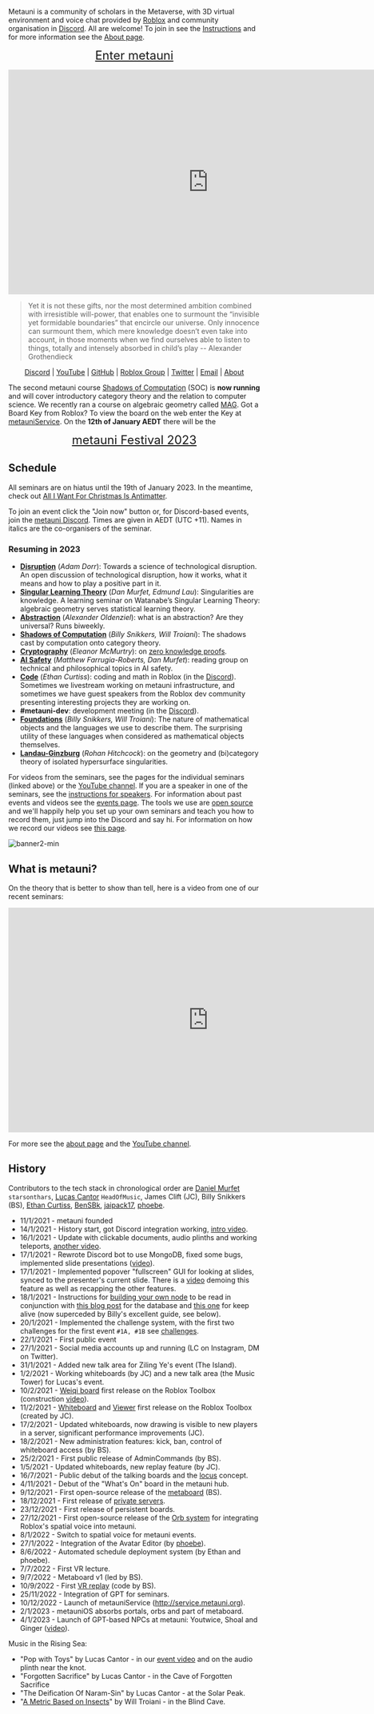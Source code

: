 Metauni is a community of scholars in the Metaverse, with 3D virtual environment and voice chat provided by [Roblox](https://www.roblox.com/) and community organisation in [Discord](https://www.discord.com). All are welcome! To join in see the [Instructions](https://metauni.org/posts/instructions/instructions) and for more information see the [About page](https://metauni.org/about/).

<p align="center">
  <span style="font-size:x-large;"><a target="_blank" href="https://www.roblox.com/games/8165217582/The-Rising-Sea">Enter metauni</a></span>
</p>

<p align="center">
<iframe width="800" height="450" src="https://www.youtube.com/embed/FtAna8-T4Ms" title="YouTube video player" frameborder="0" allow="accelerometer; autoplay; clipboard-write; encrypted-media; gyroscope; picture-in-picture" allowfullscreen></iframe>
</p>

> Yet it is not these gifts, nor the most determined ambition combined with irresistible will-power, that enables one to surmount the “invisible yet formidable boundaries” that encircle our universe. Only innocence can surmount them, which mere knowledge doesn’t even take into account, in those moments when we find ourselves able to listen to things, totally and intensely absorbed in child’s play -- Alexander Grothendieck

<p align="center">
  <a target="_blank" href="https://discord.gg/9yBaAxPSK8">Discord</a> |
  <a target="_blank" href="https://www.youtube.com/playlist?list=PLKnx70LRf21eZQ7ZfEU5SibsJrAFvJU41">YouTube</a> |
  <a target="_blank" href="https://github.com/metauni">GitHub</a> |
  <a target="_blank" href="https://www.roblox.com/groups/13108882/metauni#!/about">Roblox Group</a> |
  <a target="_blank" href="https://twitter.com/_metauni">Twitter</a> |
  <a target="_blank" href="mailto:admin@metauni.org">Email</a> |
  <a target="_blank" href="/about">About</a>
</p>

The second metauni course [Shadows of Computation](https://metauni.org/soc/) (SOC) is **now running** and will cover introductory category theory and the relation to computer science. We recently ran a course on algebraic geometry called [MAG](https://www.metauni.org/mag). Got a Board Key from Roblox? To view the board on the web enter the Key at [metauniService](http://service.metauni.org). On the **12th of January AEDT** there will be the

<p align="center">
  <span style="font-size:x-large;"><a target="_blank" href="https://metauni.org/festival/">metauni Festival 2023</a></span>
</p>

## Schedule

All seminars are on hiatus until the 19th of January 2023. In the meantime, check out [All I Want For Christmas Is Antimatter](http://metauniservice.com:8080/submit?boardKey=10088371393-19-1).

To join an event click the "Join now" button or, for Discord-based events, join the [metauni Discord](https://discord.gg/9yBaAxPSK8). Times are given in AEDT (UTC +11). Names in italics are the co-organisers of the seminar.
<!-- The schedule is also available in the iCalendar format. -->

<!--* [Google Calendar](https://www.google.com/calendar/render?cid=mtat12fcie0kaavivca4lgpp69oqpg6v@import.calendar.google.com)-->
<!--* [Apple/Android/Outlook Calendar](webcal://metauni.org/schedule.ics)-->
<!--* <a class="copy-to-clipboard" data-clipboard-text="https://metauni.org/schedule.ics">Copy ICS Link</a> -->

<!-- BEGIN WHATS ON -->

<!-- END WHATS ON -->

<!-- BEGIN WHATS OFF -->

<!-- END WHATS OFF -->

### Resuming in 2023

* **[Disruption](https://metauni.org/disruption)** (*Adam Dorr*): Towards a science of technological disruption. An open discussion of technological disruption, how it works, what it means and how to play a positive part in it.
* **[Singular Learning Theory](https://metauni.org/slt)** (*Dan Murfet, Edmund Lau*): Singularities are knowledge. A learning seminar on Watanabe’s Singular Learning Theory: algebraic geometry serves statistical learning theory.
* **[Abstraction](https://metauni.org/abstraction)** (*Alexander Oldenziel*): what is an abstraction? Are they universal? Runs biweekly.
* **[Shadows of Computation](https://metauni.org/soc)** (*Billy Snikkers, Will Troiani*): The shadows cast by computation onto category theory.
* **[Cryptography](https://lnor.net/uc-seminar.html)** (*Eleanor McMurtry*): on [zero knowledge proofs](https://en.wikipedia.org/wiki/Zero-knowledge_proof).
* **[AI Safety](https://metauni.org/ai-safety)** (*Matthew Farrugia-Roberts, Dan Murfet*): reading group on technical and philosophical topics in AI safety.
* **[Code](https://metauni.org/code)** (*Ethan Curtiss*): coding and math in Roblox (in the [Discord](https://discord.gg/9yBaAxPSK8)). Sometimes we livestream working on metauni infrastructure, and sometimes we have guest speakers from the Roblox dev community presenting interesting projects they are working on.
* **#metauni-dev**: development meeting (in the [Discord](https://discord.gg/9yBaAxPSK8)).
* **[Foundations](https://metauni.org/foundations)** (*Billy Snikkers, Will Troiani*): The nature of mathematical objects and the languages we use to describe them. The surprising utility of these languages when considered as mathematical objects themselves. 
* **[Landau-Ginzburg](https://metauni.org/lg)** (*Rohan Hitchcock*): on the geometry and (bi)category theory of isolated hypersurface singularities.

For videos from the seminars, see the pages for the individual seminars (linked above) or the [YouTube channel](https://www.youtube.com/playlist?list=PLKnx70LRf21eZQ7ZfEU5SibsJrAFvJU41). If you are a speaker in one of the seminars, see the [instructions for speakers](https://metauni.org/posts/instructions/instructions-admin). For information about past events and videos see the [events page](http://metauni.org/posts/events/events). The tools we use are [open source](https://metauni.org/posts/open/open) and we'll happily help you set up your own seminars and teach you how to record them, just jump into the Discord and say hi. For information on how we record our videos see [this page](https://metauni.org/posts/instructions/video).

![banner2-min](https://user-images.githubusercontent.com/320329/177882287-619645de-045c-4f66-9db6-ef46c910d318.png)

## What is metauni?

On the theory that is better to show than tell, here is a video from one of our recent seminars:

<p align="center">
<iframe width="800" height="450" src="https://www.youtube.com/embed/Fccfv2DWUgM" title="YouTube video player" frameborder="0" allow="accelerometer; autoplay; clipboard-write; encrypted-media; gyroscope; picture-in-picture" allowfullscreen></iframe>
</p>

For more see the [about page](https://metauni.org/about/) and the [YouTube channel](https://www.youtube.com/playlist?list=PLKnx70LRf21eZQ7ZfEU5SibsJrAFvJU41).

## History

Contributors to the tech stack in chronological order are [Daniel Murfet](http://www.therisingsea.org) `starsonthars`, [Lucas Cantor](https://www.lucascantormusic.com/) `HeadOfMusic`, James Clift (JC), Billy Snikkers (BS), [Ethan Curtiss](https://github.com/EthanCurtiss), [BenSBk](https://github.com/BenSBk), [jaipack17](https://jaipack17.github.io), [phoebe](https://phoebeivy.dev).

* 11/1/2021 - metauni founded
* 14/1/2021 - History start, got Discord integration working, [intro video](https://youtu.be/0K3sCNvFpWE).
* 16/1/2021 - Update with clickable documents, audio plinths and working teleports, [another video](https://youtu.be/CJeuAvoRE9U).
* 17/1/2021 - Rewrote Discord bot to use MongoDB, fixed some bugs, implemented slide presentations ([video](https://youtu.be/9-fyJvrTRzA)).
* 17/1/2021 - Implemented popover "fullscreen" GUI for looking at slides, synced to the presenter's current slide. There is a [video](https://youtu.be/rNtZGYnRHdA) demoing this feature as well as recapping the other features.
* 18/1/2021 - Instructions for [building your own node](https://youtu.be/SEwmyMInqTM) to be read in conjunction with [this blog post](https://towardsdatascience.com/creating-a-discord-bot-from-scratch-and-connecting-to-mongodb-828ad1c7c22e) for the database and [this one](https://repl.it/talk/learn/Hosting-discordpy-bots-with-replit/11008) for keep alive (now superceded by Billy's excellent guide, see below).
* 20/1/2021 - Implemented the challenge system, with the first two challenges for the first event `#1A, #1B` see [challenges](http://metauni.org/posts/challenges/challenges).
* 22/1/2021 - First public event
* 27/1/2021 - Social media accounts up and running (LC on Instagram, DM on Twitter).
* 31/1/2021 - Added new talk area for Ziling Ye's event (The Island).
* 1/2/2021 - Working whiteboards (by JC) and a new talk area (the Music Tower) for Lucas's event.
* 10/2/2021 - [Weiqi board](https://www.roblox.com/library/6366028251/metauni-Weiqi-Go-board) first release on the Roblox Toolbox (construction [video](https://youtu.be/wWtrTFI4ppc)).
* 11/2/2021 - [Whiteboard](https://www.roblox.com/library/6376883627/metauni-Whiteboard) and [Viewer](https://www.roblox.com/library/6377010705/metauni-Viewer) first release on the Roblox Toolbox (created by JC).
* 17/2/2021 - Updated whiteboards, now drawing is visible to new players in a server, significant performance improvements (JC).
* 18/2/2021 - New administration features: kick, ban, control of whiteboard access (by BS).
* 25/2/2021 - First public release of AdminCommands (by BS).
* 1/5/2021 - Updated whiteboards, new replay feature (by JC).
* 16/7/2021 - Public debut of the talking boards and the [locus](https://metauni.org/posts/loci/loci) concept.
* 4/11/2021 - Debut of the "What's On" board in the metauni hub.
* 9/12/2021 - First open-source release of the [metaboard](https://github.com/metauni/metaboard) (BS).
* 18/12/2021 - First release of [private servers](https://metauni.org/posts/private/private).
* 23/12/2021 - First release of persistent boards.
* 27/12/2021 - First open-source release of the [Orb system](https://github.com/metauni/orb) for integrating Roblox's spatial voice into metauni.
* 8/1/2022 - Switch to spatial voice for metauni events.
* 27/1/2022 - Integration of the Avatar Editor (by [phoebe](https://phoebeivy.dev)).
* 8/6/2022 - Automated schedule deployment system (by Ethan and phoebe).
* 7/7/2022 - First VR lecture.
* 9/7/2022 - Metaboard v1 (led by BS).
* 10/9/2022 - First [VR replay](https://youtu.be/s4dfwxzXEFM) (code by BS).
* 25/11/2022 - Integration of GPT for seminars.
* 10/12/2022 - Launch of metauniService (http://service.metauni.org).
* 2/1/2023 - metauniOS absorbs portals, orbs and part of metaboard.
* 4/1/2023 - Launch of GPT-based NPCs at metauni: Youtwice, Shoal and Ginger ([video](https://youtu.be/Jh3xyaBy0LA)).

Music in the Rising Sea:

* "Pop with Toys" by Lucas Cantor - in our [event video](https://youtu.be/xNqGxgiP0Cc) and on the audio plinth near the knot.
* "Forgotten Sacrifice" by Lucas Cantor - in the Cave of Forgotten Sacrifice
* "The Deification Of Naram-Sin" by Lucas Cantor - at the Solar Peak.
* "[A Metric Based on Insects](https://obduratefleet.bandcamp.com/album/obdurate)" by Will Troiani - in the Blind Cave.
